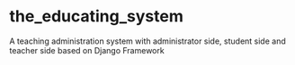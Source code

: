 # the_educating_system
A teaching administration system with administrator side, student side and teacher side
based on Django Framework
